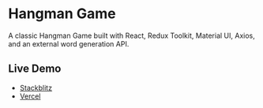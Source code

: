 # Hangman Game

A classic Hangman Game built with React, Redux Toolkit, Material UI, Axios, and an external word generation API.

## Live Demo

- [Stackblitz](https://stackblitz.com/~/github.com/abhimazumder/hangmanGame)
- [Vercel](https://hangman-game-sage.vercel.app/)